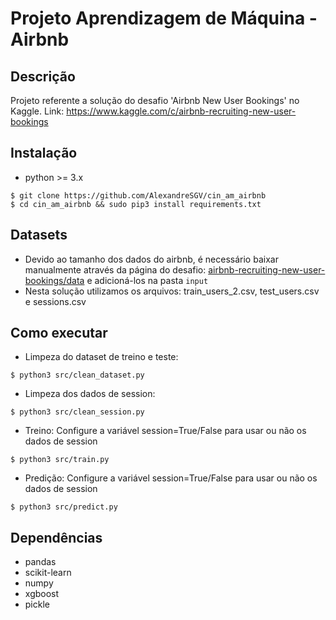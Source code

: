# Projeto Aprendizagem de Máquina - Airbnb

## Descrição
Projeto referente a solução do desafio 'Airbnb New User Bookings' no Kaggle. Link: https://www.kaggle.com/c/airbnb-recruiting-new-user-bookings

## Instalação
- python >= 3.x
```
$ git clone https://github.com/AlexandreSGV/cin_am_airbnb
$ cd cin_am_airbnb && sudo pip3 install requirements.txt
```
## Datasets
 - Devido ao tamanho dos dados do airbnb, é necessário baixar manualmente através da página do desafio: [airbnb-recruiting-new-user-bookings/data](https://www.kaggle.com/c/airbnb-recruiting-new-user-bookings/data) e adicioná-los na pasta `input`
 - Nesta solução utilizamos os arquivos: train_users_2.csv, test_users.csv e sessions.csv

## Como executar
- Limpeza do dataset de treino e teste:
```
$ python3 src/clean_dataset.py
```

- Limpeza dos dados de session:
```
$ python3 src/clean_session.py
```

- Treino:
Configure a variável session=True/False para usar ou não os dados de session
```
$ python3 src/train.py
```

- Predição:
Configure a variável session=True/False para usar ou não os dados de session
```
$ python3 src/predict.py
```

## Dependências
- pandas
- scikit-learn
- numpy
- xgboost
- pickle
